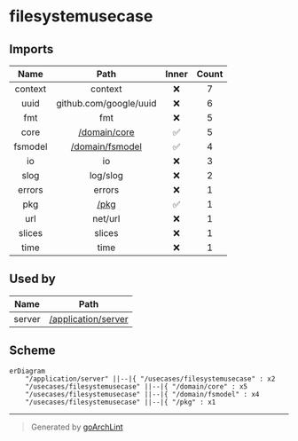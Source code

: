 # filesystemusecase

## Imports

|  Name   |                  Path                   | Inner | Count |
|:-------:|:---------------------------------------:|:-----:|:-----:|
| context |                 context                 |  ❌   |   7   |
|  uuid   |         github.com/google/uuid          |  ❌   |   6   |
|   fmt   |                   fmt                   |  ❌   |   5   |
|  core   |    [/domain/core](../domain/core.md)    |  ✅   |   5   |
| fsmodel | [/domain/fsmodel](../domain/fsmodel.md) |  ✅   |   4   |
|   io    |                   io                    |  ❌   |   3   |
|  slog   |                log/slog                 |  ❌   |   2   |
| errors  |                 errors                  |  ❌   |   1   |
|   pkg   |            [/pkg](../pkg.md)            |  ✅   |   1   |
|   url   |                 net/url                 |  ❌   |   1   |
| slices  |                 slices                  |  ❌   |   1   |
|  time   |                  time                   |  ❌   |   1   |

## Used by

|  Name  |                      Path                       |
|:------:|:-----------------------------------------------:|
| server | [/application/server](../application/server.md) |

## Scheme

```mermaid
erDiagram
    "/application/server" ||--|{ "/usecases/filesystemusecase" : x2
    "/usecases/filesystemusecase" ||--|{ "/domain/core" : x5
    "/usecases/filesystemusecase" ||--|{ "/domain/fsmodel" : x4
    "/usecases/filesystemusecase" ||--|{ "/pkg" : x1
```

---

> Generated by [goArchLint](https://github.com/gbh007/goarchlint)

